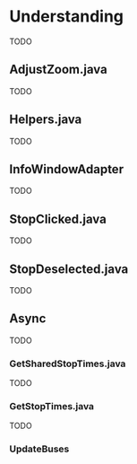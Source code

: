 # Understanding
TODO

## AdjustZoom.java
TODO

## Helpers.java
TODO

## InfoWindowAdapter
TODO

## StopClicked.java
TODO

## StopDeselected.java
TODO

## Async
TODO

### GetSharedStopTimes.java
TODO

### GetStopTimes.java
TODO

### UpdateBuses